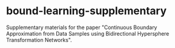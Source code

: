 # bound-learning-supplementary
Supplementary materials for the paper "Continuous Boundary Approximation from Data Samples using Bidirectional Hypersphere Transformation Networks".
